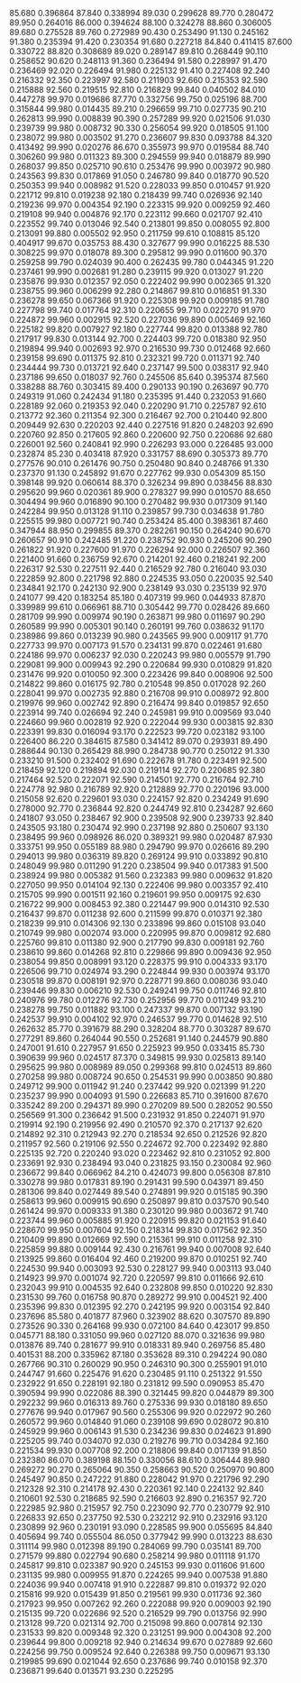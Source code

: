 85.680 0.396864
87.840 0.338994
89.030 0.299628
89.770 0.280472
89.950 0.264016
86.000 0.394624
88.100 0.324278
88.860 0.306005
89.680 0.275528
89.760 0.272989
90.430 0.253490
91.130 0.245162
91.380 0.235394
91.420 0.230354
91.680 0.227218
84.840 0.411415
87.600 0.330722
88.820 0.308689
89.020 0.289147
89.810 0.268449
90.110 0.258652
90.620 0.248113
91.360 0.236494
91.580 0.228997
91.470 0.236469
92.020 0.226494
91.980 0.225132
91.410 0.227408
92.240 0.216332
92.350 0.223997
92.580 0.211903
92.660 0.215353
92.590 0.215888
92.560 0.219515
92.810 0.216829
99.840 0.040502
84.010 0.447278
99.970 0.019686
87.770 0.332756
99.750 0.025196
88.700 0.315844
99.980 0.014435
89.210 0.296659
99.710 0.027735
90.210 0.262813
99.990 0.008839
90.390 0.257289
99.920 0.021506
91.030 0.239739
99.980 0.008732
90.330 0.256054
99.920 0.018505
91.100 0.238072
99.980 0.003502
91.270 0.236607
99.830 0.093788
84.320 0.413492
99.990 0.020276
86.670 0.355973
99.970 0.019584
88.740 0.306260
99.980 0.011323
89.300 0.294559
99.940 0.018879
89.990 0.268037
99.850 0.025710
90.610 0.253476
99.990 0.003972
90.980 0.243563
99.830 0.017869
91.050 0.246780
99.840 0.018770
90.520 0.250353
99.940 0.008982
91.520 0.228033
99.850 0.010457
91.920 0.221712
99.810 0.019238
92.180 0.218439
99.740 0.026936
92.140 0.219236
99.970 0.004354
92.190 0.223315
99.920 0.009259
92.460 0.219108
99.940 0.004876
92.170 0.223112
99.660 0.021707
92.410 0.223552
99.740 0.013046
92.540 0.213801
99.850 0.008055
92.800 0.213091
99.880 0.005502
92.950 0.211759
99.610 0.108815
85.120 0.404917
99.670 0.035753
88.430 0.327677
99.990 0.016225
88.530 0.308225
99.970 0.018078
89.300 0.295812
99.990 0.011600
90.370 0.259258
99.790 0.024039
90.400 0.262435
99.780 0.044345
91.220 0.237461
99.990 0.002681
91.280 0.239115
99.920 0.013027
91.220 0.235876
99.930 0.012357
92.050 0.222402
99.990 0.002365
91.320 0.238755
99.960 0.006299
92.280 0.214867
99.810 0.016851
91.330 0.236278
99.650 0.067366
91.920 0.225308
99.920 0.009185
91.780 0.227798
99.740 0.017764
92.310 0.220655
99.710 0.022270
91.970 0.224872
99.960 0.002915
92.520 0.227036
99.890 0.005469
92.160 0.225182
99.820 0.007927
92.180 0.227744
99.820 0.013388
92.780 0.217917
99.830 0.013144
92.700 0.224403
99.720 0.018380
92.950 0.219894
99.940 0.002693
92.970 0.216530
99.730 0.012468
92.660 0.239158
99.690 0.011375
92.810 0.232321
99.720 0.011371
92.740 0.234444
99.730 0.013721
92.640 0.237147
99.500 0.038317
92.940 0.237186
99.650 0.018037
92.760 0.245506
85.640 0.395374
87.560 0.338288
88.760 0.303415
89.400 0.290133
90.190 0.263697
90.770 0.249319
91.060 0.242434
91.180 0.235395
91.440 0.232053
91.660 0.228189
92.060 0.219353
92.040 0.220290
91.710 0.225787
92.610 0.213772
92.360 0.211354
92.300 0.216467
92.700 0.210440
92.800 0.209449
92.630 0.220203
92.440 0.227516
91.820 0.248203
92.690 0.220760
92.850 0.217605
92.860 0.220600
92.750 0.220686
92.680 0.226001
92.560 0.240841
92.990 0.226293
93.000 0.226485
93.000 0.232874
85.230 0.403418
87.920 0.331757
88.690 0.305373
89.770 0.277576
90.010 0.261476
90.750 0.250480
90.840 0.248766
91.330 0.237370
91.130 0.245892
91.670 0.227762
99.930 0.054309
85.150 0.398148
99.920 0.060614
88.370 0.326234
99.890 0.038456
88.830 0.295620
99.960 0.020361
89.900 0.278327
99.990 0.010570
88.650 0.304494
99.960 0.016890
90.100 0.270482
99.930 0.017309
91.140 0.242284
99.950 0.013128
91.110 0.239857
99.730 0.034638
91.780 0.225515
99.980 0.007721
90.740 0.253424
85.400 0.398361
87.460 0.347944
88.950 0.299855
89.370 0.282261
90.150 0.264240
90.670 0.260657
90.910 0.242485
91.220 0.238752
90.930 0.245206
90.290 0.261822
91.920 0.227600
91.970 0.226294
92.000 0.226507
92.360 0.221400
91.660 0.236759
92.670 0.214201
92.460 0.218241
92.200 0.226317
92.530 0.227511
92.440 0.216529
92.780 0.216040
93.030 0.222859
92.800 0.221798
92.880 0.224535
93.050 0.220035
92.540 0.234841
92.170 0.242130
92.900 0.238149
93.030 0.235139
92.970 0.241077
99.420 0.183254
85.180 0.407319
99.960 0.044933
87.870 0.339989
99.610 0.066961
88.710 0.305442
99.770 0.028426
89.660 0.281709
99.990 0.009974
90.190 0.263871
99.980 0.011697
90.290 0.260589
99.990 0.005301
90.140 0.260191
99.760 0.038632
91.170 0.238986
99.860 0.013239
90.980 0.243565
99.900 0.009117
91.770 0.227733
99.970 0.007173
91.570 0.234131
99.870 0.022461
91.680 0.224186
99.970 0.006237
92.030 0.220243
99.980 0.005579
91.790 0.229081
99.900 0.009943
92.290 0.220684
99.930 0.010829
91.820 0.231476
99.920 0.010050
92.300 0.223426
99.840 0.008906
92.500 0.214822
99.860 0.016175
92.780 0.210548
99.850 0.017028
92.260 0.228041
99.970 0.002735
92.880 0.216708
99.910 0.008972
92.800 0.219976
99.960 0.002742
92.890 0.216474
99.840 0.019857
92.650 0.223914
99.740 0.026694
92.240 0.245981
99.910 0.009569
93.040 0.224660
99.960 0.002819
92.920 0.222044
99.930 0.003815
92.830 0.223391
99.830 0.016094
93.170 0.222523
99.720 0.023182
93.100 0.226400
86.220 0.384615
87.580 0.341412
89.070 0.293931
89.490 0.288644
90.130 0.265429
88.990 0.284738
90.770 0.250122
91.330 0.233210
91.500 0.232402
91.690 0.222678
91.780 0.223491
92.500 0.218459
92.120 0.219894
92.030 0.219114
92.270 0.220685
92.380 0.217464
92.520 0.222071
92.590 0.214501
92.770 0.216764
92.710 0.224778
92.980 0.216789
92.920 0.212889
92.770 0.220196
93.000 0.215058
92.620 0.229601
93.030 0.224157
92.820 0.234249
91.690 0.278000
92.770 0.236844
92.820 0.244749
92.810 0.234287
92.660 0.241807
93.050 0.238467
92.900 0.239508
92.900 0.239733
92.840 0.243505
93.180 0.230474
92.990 0.237198
92.880 0.250607
93.130 0.238495
99.960 0.098926
86.020 0.389321
99.980 0.020487
87.930 0.333751
99.950 0.055189
88.980 0.294790
99.970 0.026616
89.290 0.294013
99.980 0.036319
89.820 0.269124
99.910 0.033892
90.810 0.248049
99.980 0.011290
91.220 0.238504
99.940 0.017383
91.500 0.238924
99.980 0.005382
91.560 0.232383
99.980 0.009632
91.820 0.227050
99.950 0.014104
92.130 0.222406
99.980 0.003357
92.410 0.215705
99.990 0.001511
92.160 0.219601
99.950 0.009175
92.630 0.216722
99.900 0.008453
92.380 0.221447
99.900 0.014310
92.530 0.216437
99.870 0.011238
92.600 0.211599
99.870 0.010371
92.380 0.218239
99.910 0.014306
92.130 0.233896
99.860 0.015108
93.040 0.210749
99.980 0.002074
93.000 0.220995
99.870 0.009812
92.680 0.225760
99.810 0.011380
92.900 0.217790
99.830 0.009181
92.760 0.238610
99.860 0.014268
92.810 0.229866
99.890 0.009436
92.950 0.238054
99.850 0.008991
93.120 0.228375
99.910 0.004333
93.170 0.226506
99.710 0.024974
93.290 0.224844
99.930 0.003974
93.170 0.230518
99.870 0.008191
92.970 0.228771
99.860 0.008036
93.040 0.239446
99.830 0.006210
92.530 0.249241
99.750 0.011746
92.810 0.240976
99.780 0.012276
92.730 0.252956
99.770 0.011249
93.210 0.238278
99.750 0.011882
93.100 0.247337
99.870 0.007132
93.190 0.242537
99.910 0.004102
92.970 0.246537
99.770 0.014628
92.510 0.262632
85.770 0.391679
88.290 0.328204
88.770 0.303287
89.670 0.277291
89.860 0.264044
90.550 0.252681
91.140 0.244579
90.880 0.247001
91.610 0.227957
91.650 0.225923
99.950 0.033415
85.730 0.390639
99.960 0.024517
87.370 0.349815
99.930 0.025813
89.140 0.295625
99.980 0.008989
89.050 0.299368
99.810 0.024513
89.860 0.270258
99.980 0.008724
90.650 0.254531
99.990 0.003850
90.880 0.249712
99.900 0.011942
91.240 0.237442
99.920 0.021399
91.220 0.235237
99.990 0.004093
91.590 0.226683
85.710 0.391600
87.670 0.335242
89.200 0.294371
89.990 0.270209
89.500 0.282052
90.550 0.256569
91.300 0.236642
91.500 0.231932
91.850 0.224071
91.970 0.219914
92.190 0.219956
92.490 0.210570
92.370 0.217137
92.620 0.214892
92.310 0.212943
92.270 0.218534
92.650 0.212526
92.820 0.211957
92.560 0.219106
92.550 0.224672
92.700 0.223492
92.880 0.225135
92.720 0.220240
93.020 0.223462
92.810 0.231052
92.800 0.233691
92.930 0.238494
93.040 0.231825
93.150 0.230084
92.960 0.236672
99.840 0.066962
84.210 0.424073
99.800 0.056308
87.810 0.330278
99.980 0.017831
89.190 0.291431
99.590 0.043971
89.450 0.281306
99.840 0.027449
89.540 0.274891
99.920 0.015185
90.390 0.258613
99.960 0.009915
90.690 0.250897
99.810 0.037570
90.540 0.261424
99.970 0.009333
91.380 0.230120
99.980 0.003672
91.740 0.223744
99.960 0.005885
91.920 0.220915
99.820 0.021153
91.640 0.228670
99.950 0.007604
92.150 0.218314
99.830 0.017562
92.350 0.210409
99.890 0.012669
92.590 0.215361
99.910 0.011258
92.310 0.225859
99.880 0.009144
92.430 0.216761
99.940 0.007008
92.640 0.213925
99.860 0.016404
92.460 0.219200
99.870 0.010251
92.740 0.224530
99.940 0.003093
92.530 0.228127
99.940 0.003113
93.040 0.214923
99.970 0.001074
92.720 0.220597
99.810 0.011666
92.610 0.232043
99.910 0.004535
92.640 0.232808
99.850 0.010220
92.830 0.231530
99.760 0.016758
90.870 0.289272
99.910 0.004521
92.400 0.235396
99.830 0.012395
92.270 0.242195
99.920 0.003154
92.840 0.237696
85.580 0.401877
87.960 0.323902
88.620 0.307570
89.890 0.273526
90.330 0.264168
99.930 0.072100
84.640 0.423017
99.850 0.045771
88.180 0.331050
99.960 0.027120
88.070 0.321636
99.980 0.013876
89.740 0.281677
99.910 0.018331
89.940 0.269756
85.480 0.401531
88.200 0.335962
87.180 0.353628
89.310 0.294224
90.080 0.267766
90.310 0.260029
90.950 0.246310
90.300 0.255901
91.010 0.244747
91.660 0.225476
91.620 0.230485
91.110 0.251322
91.550 0.232922
91.650 0.228191
92.180 0.231812
99.590 0.090953
85.470 0.390594
99.990 0.022086
88.390 0.321445
99.820 0.044879
89.300 0.292232
99.960 0.016313
89.760 0.275336
99.930 0.018180
89.650 0.277676
99.940 0.017967
90.560 0.255306
99.920 0.022972
90.260 0.260572
99.960 0.014840
91.060 0.239108
99.690 0.028072
90.810 0.245929
99.960 0.006143
91.530 0.234236
99.830 0.024623
91.890 0.225205
99.740 0.034070
92.030 0.219276
99.710 0.034284
92.160 0.221534
99.930 0.007708
92.200 0.218806
99.840 0.017139
91.850 0.232380
86.070 0.389198
88.150 0.330056
88.610 0.306444
89.980 0.269272
90.270 0.265064
90.350 0.258663
90.520 0.250970
90.800 0.245497
90.850 0.247222
91.880 0.228042
91.970 0.221796
92.290 0.212328
92.310 0.214178
92.430 0.220361
92.140 0.224132
92.840 0.210601
92.530 0.218685
92.590 0.216603
92.890 0.216357
92.720 0.222985
92.980 0.215957
92.750 0.223090
92.770 0.230779
92.910 0.226833
92.650 0.237750
92.530 0.232212
92.910 0.232916
93.120 0.230899
92.960 0.230191
93.090 0.228585
99.900 0.055695
84.840 0.405694
99.740 0.055504
86.050 0.377942
99.990 0.013223
88.630 0.311114
99.980 0.012398
89.190 0.284069
99.790 0.035141
89.700 0.271579
99.880 0.022794
90.680 0.258214
99.980 0.011118
91.170 0.245817
99.810 0.023387
90.920 0.245153
99.930 0.011606
91.600 0.231135
99.980 0.009955
91.870 0.224265
99.940 0.007538
91.880 0.224036
99.940 0.007418
91.910 0.222887
99.810 0.019372
92.020 0.215816
99.920 0.015439
91.850 0.219561
99.930 0.011736
92.360 0.217923
99.950 0.007262
92.260 0.222088
99.920 0.009003
92.190 0.215135
99.720 0.022686
92.520 0.216529
99.790 0.013756
92.990 0.213128
99.720 0.021314
92.700 0.215098
99.860 0.007814
92.130 0.231533
99.820 0.009348
92.320 0.231251
99.900 0.004308
92.200 0.239644
99.800 0.009218
92.940 0.214634
99.670 0.027889
92.660 0.224256
99.750 0.009524
92.640 0.226388
99.750 0.009671
93.130 0.219985
99.690 0.021044
92.650 0.237686
99.740 0.010158
92.370 0.236871
99.640 0.013571
93.230 0.225295
